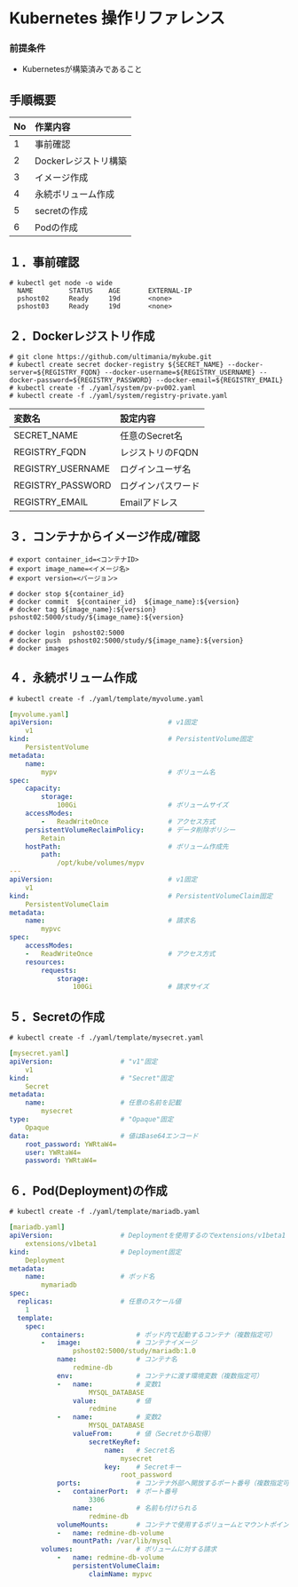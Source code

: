 # Kubernetes 操作リファレンス
### 前提条件
* Kubernetesが構築済みであること

## 手順概要
|No|作業内容|
|:-----------|:-----------|
|1|事前確認|
|2|Dockerレジストリ構築|
|3|イメージ作成|
|4|永続ボリューム作成|
|5|secretの作成|
|6|Podの作成|

## １．事前確認
    # kubectl get node -o wide
      NAME         STATUS    AGE       EXTERNAL-IP  
      pshost02     Ready     19d       <none>  
      pshost03     Ready     19d       <none>  

## ２．Dockerレジストリ作成
    # git clone https://github.com/ultimania/mykube.git
    # kubectl create secret docker-registry ${SECRET_NAME} --docker-server=${REGISTRY_FQDN} --docker-username=${REGISTRY_USERNAME} --docker-password=${REGISTRY_PASSWORD} --docker-email=${REGISTRY_EMAIL}
    # kubectl create -f ./yaml/system/pv-pv002.yaml
    # kubectl create -f ./yaml/system/registry-private.yaml

|変数名|設定内容|
|:-----------|:-----------|
|SECRET_NAME|任意のSecret名|
|REGISTRY_FQDN|レジストリのFQDN|
|REGISTRY_USERNAME|ログインユーザ名|
|REGISTRY_PASSWORD|ログインパスワード|
|REGISTRY_EMAIL|Emailアドレス|


## ３．コンテナからイメージ作成/確認
    # export container_id=<コンテナID>
    # export image_name=<イメージ名>
    # export version=<バージョン>

    # docker stop ${container_id}
    # docker commit  ${container_id}  ${image_name}:${version}
    # docker tag ${image_name}:${version}  pshost02:5000/study/${image_name}:${version}

    # docker login  pshost02:5000
    # docker push  pshost02:5000/study/${image_name}:${version}
    # docker images


## ４．永続ボリューム作成  
    # kubectl create -f ./yaml/template/myvolume.yaml
```yaml
[myvolume.yaml]
apiVersion:                             # v1固定
    v1
kind:                                   # PersistentVolume固定
    PersistentVolume
metadata:
    name:
        mypv                            # ボリューム名
spec:
    capacity:
        storage:
            100Gi                       # ボリュームサイズ
    accessModes:
        -   ReadWriteOnce               # アクセス方式
    persistentVolumeReclaimPolicy:      # データ削除ポリシー
        Retain
    hostPath:                           # ボリューム作成先
        path: 
            /opt/kube/volumes/mypv
---
apiVersion:                             # v1固定
    v1
kind:                                   # PersistentVolumeClaim固定
    PersistentVolumeClaim
metadata:
    name:                               # 請求名
        mypvc
spec:
    accessModes:
    -   ReadWriteOnce                   # アクセス方式
    resources:
        requests:
            storage: 
                100Gi                   # 請求サイズ
```


## ５．Secretの作成
    # kubectl create -f ./yaml/template/mysecret.yaml
```yaml
[mysecret.yaml]
apiVersion:                 # "v1"固定
    v1
kind:                       # "Secret"固定
    Secret
metadata:
    name:                   # 任意の名前を記載
        mysecret
type:                       # "Opaque"固定
    Opaque
data:                       # 値はBase64エンコード
    root_password: YWRtaW4=
    user: YWRtaW4=
    password: YWRtaW4=
```

## ６．Pod(Deployment)の作成
    # kubectl create -f ./yaml/template/mariadb.yaml
```yaml
[mariadb.yaml]
apiVersion:                 # Deploymentを使用するのでextensions/v1beta1
    extensions/v1beta1
kind:                       # Deployment固定
    Deployment
metadata:
    name:                   # ポッド名
        mymariadb
spec:
  replicas:                 # 任意のスケール値
    1
  template:
    spec:
        containers:             # ポッド内で起動するコンテナ（複数指定可）
        -   image:              # コンテナイメージ
                pshost02:5000/study/mariadb:1.0
            name:               # コンテナ名
                redmine-db
            env:                # コンテナに渡す環境変数（複数指定可）
            -   name:           # 変数1
                    MYSQL_DATABASE
                value:          # 値
                    redmine
            -   name:           # 変数2
                    MYSQL_DATABASE
                valueFrom:      # 値（Secretから取得）
                    secretKeyRef:
                        name:   # Secret名
                            mysecret
                        key:    # Secretキー
                            root_password
            ports:              # コンテナ外部へ開放するポート番号（複数指定可）
            -   containerPort:  # ポート番号
                    3306
                name:           # 名前も付けられる
                    redmine-db
            volumeMounts:       # コンテナで使用するボリュームとマウントポイント（複数指定可）
            -   name: redmine-db-volume
                mountPath: /var/lib/mysql
        volumes:                # ボリュームに対する請求
            -   name: redmine-db-volume
                persistentVolumeClaim:
                    claimName: mypvc
```
